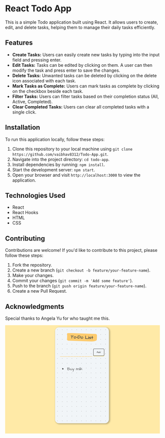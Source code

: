 # React Todo App

This is a simple Todo application built using React. It allows users to create, edit, and delete tasks, helping them to manage their daily tasks efficiently.

## Features

- **Create Tasks:** Users can easily create new tasks by typing into the input field and pressing enter.
- **Edit Tasks:** Tasks can be edited by clicking on them. A user can then modify the task and press enter to save the changes.
- **Delete Tasks:** Unwanted tasks can be deleted by clicking on the delete icon associated with each task.
- **Mark Tasks as Complete:** Users can mark tasks as complete by clicking on the checkbox beside each task.
- **Filter Tasks:** Users can filter tasks based on their completion status (All, Active, Completed).
- **Clear Completed Tasks:** Users can clear all completed tasks with a single click.

## Installation

To run this application locally, follow these steps:

1. Clone this repository to your local machine using `git clone https://github.com/vaibhav8312/Todo-App.git`.
2. Navigate into the project directory: `cd todo-app`.
3. Install dependencies by running: `npm install`.
4. Start the development server: `npm start`.
5. Open your browser and visit `http://localhost:3000` to view the application.

## Technologies Used

- React
- React Hooks
- HTML
- CSS

## Contributing

Contributions are welcome! If you'd like to contribute to this project, please follow these steps:

1. Fork the repository.
2. Create a new branch (`git checkout -b feature/your-feature-name`).
3. Make your changes.
4. Commit your changes (`git commit -m 'Add some feature'`).
5. Push to the branch (`git push origin feature/your-feature-name`).
6. Create a new Pull Request.


## Acknowledgments

Special thanks to Angela Yu for who taught me this.


![image](/images/todoapp.png)

